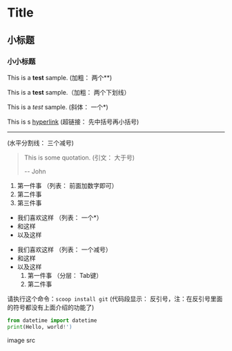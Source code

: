 # Title

## 小标题

### 小小标题

This is a **test** sample. (加粗： 两个**)

This is a __test__ sample.（加粗： 两个下划线）

This is a *test* sample. (斜体： 一个*)

This is s [hyperlink](https://docs.python.org/3/library/functions.html?highlight=super#super) (超链接： 先中括号再小括号)

--- 

(水平分割线： 三个减号)

> This is some quotation. (引文： 大于号)
>
> -- John

1. 第一件事 （列表： 前面加数字即可）
2. 第二件事
3. 第三件事

* 我们喜欢这样 （列表： 一个*）
* 和这样
* 以及这样

- 我们喜欢这样  （列表： 一个减号）
- 和这样
- 以及这样
    1. 第一件事 （分层： Tab键）
    2. 第二件事

请执行这个命令：`scoop install git`  (代码段显示： 反引号，注：在反引号里面的符号都没有上面介绍的功能了)

```python (代码段显示： 三个反引号)
from datetime import datetime
print(Hello, world!')
```

image src








